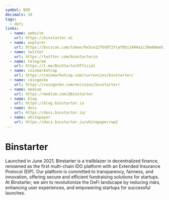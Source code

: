 ```yaml
---
symbol: BSR
decimals: 18
tags:
  - defi
links:
  - name: website
    url: https://binstarter.ai
  - name: explorer
    url: https://bscscan.com/token/0x5ce12f6d9f2fcaf0b11494a1c39e09eeb16ca7e8
  - name: twitter
    url: https://twitter.com/binstarterio
  - name: telegram
    url: https://t.me/BinStarterOfficial
  - name: coinmarketcap
    url: https://coinmarketcap.com/currencies/binstarter/
  - name: coingecko
    url: https://coingecko.com/en/coins/binstarter/
  - name: medium
    url: https://medium.com/@binstarter
  - name: blog
    url: https://blog.binstarter.io
  - name: docs
    url: https://docs.binstarter.io/
  - name: whitepaper
    url: https://docs.binstarter.io/whitepaper/wp2
---
```


# Binstarter

Launched in June 2021, Binstarter is a trailblazer in decentralized finance, renowned as the first multi-chain IDO platform with an Extended Insurance Protocol (EIP). Our platform is committed to transparency, fairness, and innovation, offering secure and efficient fundraising solutions for startups. At Binstarter, we aim to revolutionize the DeFi landscape by reducing risks, enhancing user experiences, and empowering startups for successful launches.
